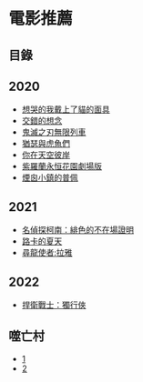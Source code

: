 電影推薦
=======
目錄
------
## 2020
+ [想哭的我戴上了貓的面具](https://www.hlsplayer.net/#type=m3u8&src=https%3A%2F%2Fcdn.zoubuting.com%2F20210709%2FQ2kCZoyY%2F1200kb%2Fhls%2Findex.m3u8)
+ [交錯的想念](https://www.hlsplayer.net/#type=m3u8&src=https%3A%2F%2Fikcdn01.ikzybf.com%2F20221102%2FexGaCS7m%2F2000kb%2Fhls%2Findex.m3u8)
+ [鬼滅之刃無限列車](https://www.hlsplayer.net/#type=m3u8&src=https%3A%2F%2Fv3.cdtlas.com%2F20221211%2FYfrSFJOY%2F1000kb%2Fhls%2Findex.m3u8)
+ [猶瑟與虎魚們](https://www.hlsplayer.net/#type=m3u8&src=https%3A%2F%2Fvip.lz-cdn2.com%2F20220605%2F8542_f7244bff%2F1200k%2Fhls%2Fmixed.m3u8)
+ [你在天空彼岸](https://www.hlsplayer.net/#type=m3u8&src=https%3A%2F%2Fcdn.zoubuting.com%2F20210712%2Ff1iqvPbP%2F1200kb%2Fhls%2Findex.m3u8)
+ [紫羅蘭永恒花園劇場版](https://www.hlsplayer.net/#type=m3u8&src=https%3A%2F%2Fnew.qqaku.com%2F20221006%2FVEdEteb3%2F1100kb%2Fhls%2Findex.m3u8)
+ [煙囪小鎮的普佩](https://www.hlsplayer.net/#type=m3u8&src=https%3A%2F%2Fvip.lz-cdn2.com%2F20220604%2F8399_322653ad%2F1200k%2Fhls%2Fmixed.m3u8)
## 2021
+ [名偵探柯南：緋色的不在場證明](https://www.hlsplayer.net/#type=m3u8&src=https%3A%2F%2Fm3u.haiwaikan.com%2Fxm3u8%2Fe253c96655196f33fdd3f50e2159535ff14f6fefb94fc0b1cb7970aca8f747f89921f11e97d0da21.m3u8)
+ [路卡的夏天](https://www.hlsplayer.net/#type=m3u8&src=https%3A%2F%2Fcdn.zoubuting.com%2F20210706%2FsCy30N7x%2F1200kb%2Fhls%2Findex.m3u8)
+ [尋龍使者:拉雅](https://www.hlsplayer.net/#type=m3u8&src=https%3A%2F%2Fcdn.zoubuting.com%2F20210705%2F6cQ24miP%2F1200kb%2Fhls%2Findex.m3u8)
## 2022
+ [捍衛戰士：獨行俠](https://www.hlsplayer.net/#type=m3u8&src=https%3A%2F%2Fvip.lz-cdn10.com%2F20220824%2F2302_698faddf%2F1200k%2Fhls%2Fmixed.m3u8)
## 噬亡村
+ [1](https://www.hlsplayer.net/#type=m3u8&src=https%3A%2F%2Fvip.lz-cdn9.com%2F20221228%2F16649_287d0f51%2F2000k%2Fhls%2Fmixed.m3u8)
+ [2](https://www.hlsplayer.net/#type=m3u8&src=https%3A%2F%2Fvip.lz-cdn9.com%2F20221228%2F16648_a6b71e47%2F2000k%2Fhls%2Fmixed.m3u8)
